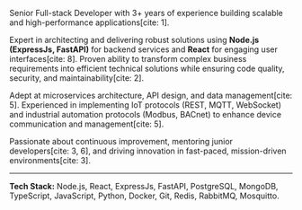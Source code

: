 Senior Full-stack Developer with 3+ years of experience building scalable and high-performance applications[cite: 1].

Expert in architecting and delivering robust solutions using **Node.js (ExpressJs, FastAPI)** for backend services and **React** for engaging user interfaces[cite: 8]. Proven ability to transform complex business requirements into efficient technical solutions while ensuring code quality, security, and maintainability[cite: 2].

Adept at microservices architecture, API design, and data management[cite: 5]. Experienced in implementing IoT protocols (REST, MQTT, WebSocket) and industrial automation protocols (Modbus, BACnet) to enhance device communication and management[cite: 5].

Passionate about continuous improvement, mentoring junior developers[cite: 3, 6], and driving innovation in fast-paced, mission-driven environments[cite: 3].

---

**Tech Stack:** Node.js, React, ExpressJs, FastAPI, PostgreSQL, MongoDB, TypeScript, JavaScript, Python, Docker, Git, Redis, RabbitMQ, Mosquitto.
